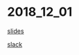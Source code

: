 # 2018_12_01

[slides](https://www.beautiful.ai/deck/-LSHBtObb57bg9jj5VQ0/SCPM-20181201)

[slack](https://syd-comp-prog.slack.com/messages/CECKWRNHH/details/)